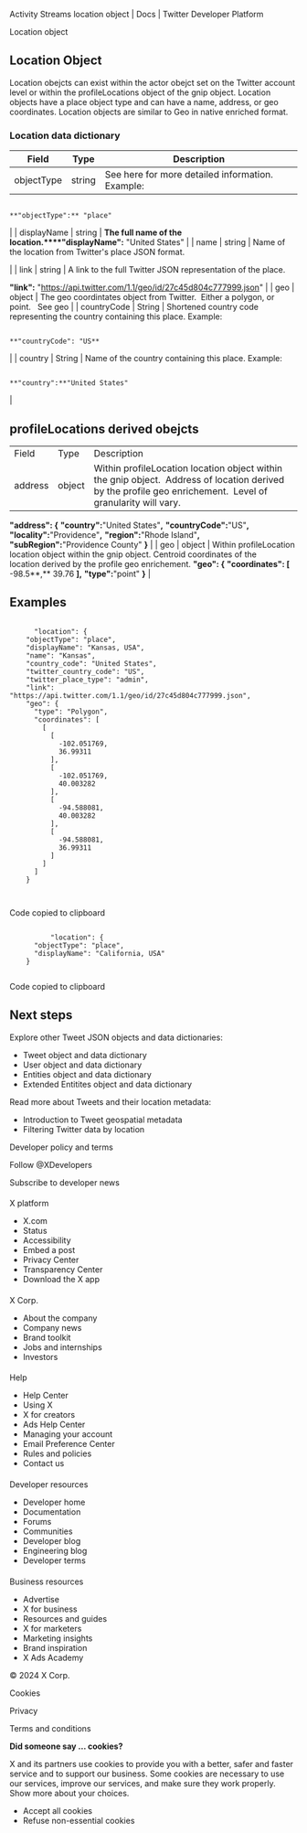 



Activity Streams location object | Docs | Twitter Developer Platform 





































































































Location object



Location Object
---------------


Location obejcts can exist within the actor obejct set on the Twitter account level or within the profileLocations object of the gnip object. Location objects have a place object type and can have a name, address, or geo coordinates. Location objects are similar to Geo in native enriched format.


### Location data dictionary




| Field | Type | Description |
| --- | --- | --- |
| objectType | string | See here for more detailed information. Example:

```

**"objectType":** "place"

```


 |
| displayName | string | **The full name of the location.****"displayName":** "United States" |
| name | string | Name of the location from Twitter's place JSON format.

 |
| link | string | A link to the full Twitter JSON representation of the place.

**"link":** "https://api.twitter.com/1.1/geo/id/27c45d804c777999.json" |
| geo | object | The geo coordintates object from Twitter.  Either a polygon, or point.
 
See geo |
| countryCode | String | Shortened country code representing the country containing this place. Example:

```

**"countryCode": "US**

```


 |
| country | String | Name of the country containing this place. Example:

```

**"country":**"United States"

```


 |


#### 



profileLocations derived obejcts
---------------------------------




|  |  |  |
| --- | --- | --- |
| Field | Type | Description |
| address | object | Within profileLocation location object within the gnip object.  Address of location derived by the profile geo enrichement.  Level of granularity will vary. 
**"address": {**
**"country":**"United States"**,**
**"countryCode":**"US"**,**
**"locality":**"Providence"**,**
**"region":**"Rhode Island"**,**
**"subRegion":**"Providence County"
**}** |
| geo | object | Within profileLocation location object within the gnip object. Centroid coordinates of the location derived by the profile geo enrichement.
**"geo": {**
**"coordinates": [**
-98.5**,**
39.76
**],**
**"type":**"point"
**}**
 |



Examples
--------












```

      "location": {
    "objectType": "place",
    "displayName": "Kansas, USA",
    "name": "Kansas",
    "country_code": "United States",
    "twitter_country_code": "US",
    "twitter_place_type": "admin",
    "link": "https://api.twitter.com/1.1/geo/id/27c45d804c777999.json",
    "geo": {
      "type": "Polygon",
      "coordinates": [
        [
          [
            -102.051769,
            36.99311
          ],
          [
            -102.051769,
            40.003282
          ],
          [
            -94.588081,
            40.003282
          ],
          [
            -94.588081,
            36.99311
          ]
        ]
      ]
    }

    
```





Code copied to clipboard














```

          "location": {
      "objectType": "place",
      "displayName": "California, USA"
    }
    
```





Code copied to clipboard








Next steps
----------


Explore other Tweet JSON objects and data dictionaries:


* Tweet object and data dictionary
* User object and data dictionary
* Entities object and data dictionary
* Extended Entitites object and data dictionary


Read more about Tweets and their location metadata:


* Introduction to Tweet geospatial metadata
* Filtering Twitter data by location



















Developer policy and terms


Follow @XDevelopers


Subscribe to developer news












#### 
 X platform


* X.com
* Status
* Accessibility
* Embed a post
* Privacy Center
* Transparency Center
* Download the X app




#### 
 X Corp.


* About the company
* Company news
* Brand toolkit
* Jobs and internships
* Investors




#### 
 Help


* Help Center
* Using X
* X for creators
* Ads Help Center
* Managing your account
* Email Preference Center
* Rules and policies
* Contact us




#### 
 Developer resources


* Developer home
* Documentation
* Forums
* Communities
* Developer blog
* Engineering blog
* Developer terms




#### 
 Business resources


* Advertise
* X for business
* Resources and guides
* X for marketers
* Marketing insights
* Brand inspiration
* X Ads Academy









 © 2024 X Corp.
 


Cookies


Privacy


Terms and conditions






















**Did someone say … cookies?**  
  


 X and its partners use cookies to provide you with a better, safer and
 faster service and to support our business. Some cookies are necessary to use
 our services, improve our services, and make sure they work properly.
 Show more about your choices.


 




* Accept all cookies
* Refuse non-essential cookies















